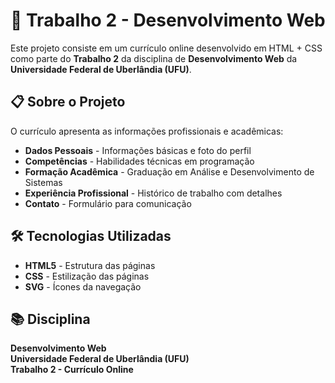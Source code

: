 # 📄 Trabalho 2 - Desenvolvimento Web

Este projeto consiste em um currículo online desenvolvido em HTML + CSS como parte do **Trabalho 2** da disciplina de **Desenvolvimento Web** da **Universidade Federal de Uberlândia (UFU)**.

## 📋 Sobre o Projeto

O currículo apresenta as informações profissionais e acadêmicas:

- **Dados Pessoais** - Informações básicas e foto do perfil
- **Competências** - Habilidades técnicas em programação
- **Formação Acadêmica** - Graduação em Análise e Desenvolvimento de Sistemas
- **Experiência Profissional** - Histórico de trabalho com detalhes
- **Contato** - Formulário para comunicação

## 🛠️ Tecnologias Utilizadas

- **HTML5** - Estrutura das páginas
- **CSS** - Estilização das páginas
- **SVG** - Ícones da navegação

## 📚 Disciplina

**Desenvolvimento Web**  
**Universidade Federal de Uberlândia (UFU)**  
**Trabalho 2 - Currículo Online**

